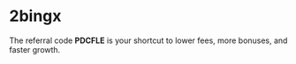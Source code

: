 # 2bingx
The referral code **PDCFLE** is your shortcut to lower fees, more bonuses, and faster growth.
